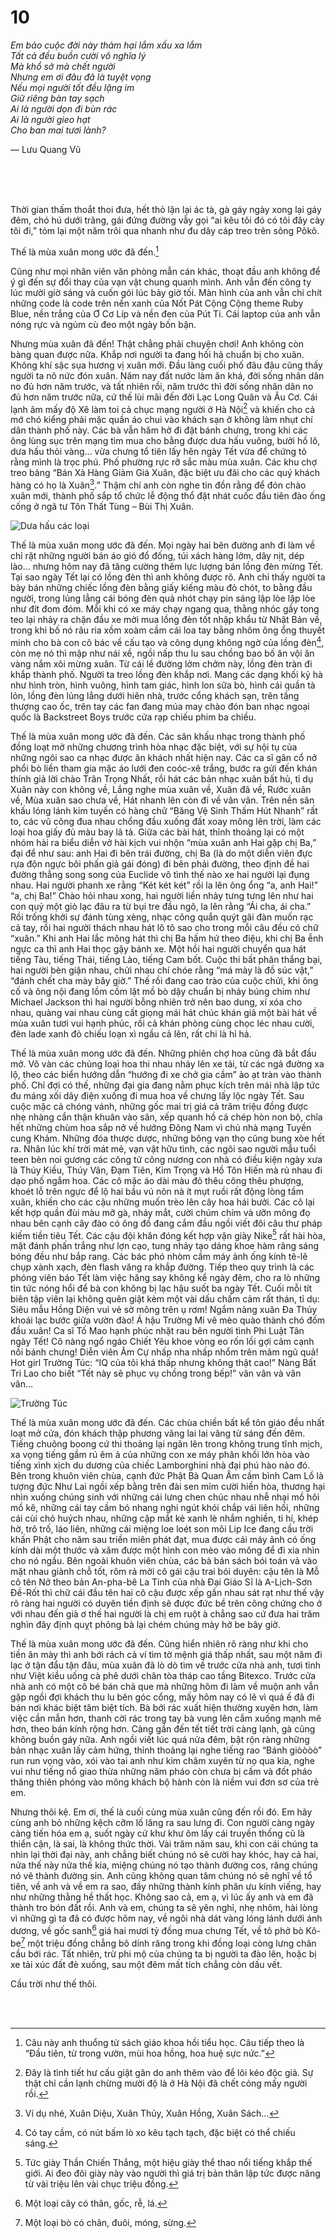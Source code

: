# 10

_Em bảo cuộc đời này thảm hại lắm xấu xa lắm  
Tất cả đều buồn cười vô nghĩa lý  
Mà khổ sở mà chết người  
Nhưng em ơi đâu đã là tuyệt vọng  
Nếu mọi người tốt đều lặng im  
Giữ riêng bàn tay sạch  
Ai là người dọn đi bùn rác  
Ai là người gieo hạt  
Cho ban mai tươi lành?_

— Lưu Quang Vũ

<br><br><br>

Thời gian thấm thoắt thoi đưa, hết thỏ lặn lại ác tà, gà gáy ngày xong lại gáy đêm, chó hú dưới trăng, gái đứng đường vẫy gọi “ai kêu tôi đó có tôi đây cày tôi đi,” tóm lại một năm trôi qua nhanh như đu dây cáp treo trên sông Pôkô. 

Thế là mùa xuân mong ước đã đến.[^1]

Cũng như mọi nhân viên văn phòng mẫn cán khác, thoạt đầu anh không để ý gì đến sự đổi thay của vạn vật chung quanh mình. Anh vẫn đến công ty lúc mười giờ sáng và cuốn gói lúc bảy giờ tối. Màn hình của anh vẫn chi chít những code là code trên nền xanh của Nốt Pát Cộng Cộng theme Ruby Blue, nền trắng của Ơ Cơ Líp và nền đen của Pút Ti. Cái laptop của anh vẫn nóng rực và ngủm cù đeo một ngày bốn bận. 

Nhưng mùa xuân đã đến! Thật chẳng phải chuyện chơi! Anh không còn bàng quan được nữa. Khắp nơi người ta đang hối hả chuẩn bị cho xuân. Không khí sặc sụa hương vị xuân mới. Đầu làng cuối phố đâu đâu cũng thấy người ta nô nức đón xuân. Năm nay đất nước làm ăn khá, đời sống nhân dân no đủ hơn năm trước, và tất nhiên rồi, năm trước thì đời sống nhân dân no đủ hơn năm trước nữa, cứ thế lùi mãi đến đời Lạc Long Quân và Âu Cơ. Cái lạnh âm mấy độ Xê làm toi cả chục mạng người ở Hà Nội[^2] và khiến cho cả mớ chó kiểng phải mặc quần áo chui vào khách sạn ở không làm nhụt chí dân thành phố này. Các bà vẫn hăm hở đi đặt bánh chưng, trong khi các ông lùng sục trên mạng tìm mua cho bằng được dưa hấu vuông, bưởi hồ lô, dưa hấu thỏi vàng... vừa chưng tổ tiên lấy hên ngày Tết vừa để chứng tỏ rằng mình là trọc phú. Phố phường rực rỡ sắc màu mùa xuân. Các khu chợ treo bảng “Bán Xả Hàng Giảm Giá Xuân, đặc biệt ưu đãi cho các quý khách hàng có họ là Xuân[^3].” Thậm chí anh còn nghe tin đồn rằng để đón chào xuân mới, thành phố sắp tổ chức lễ động thổ đặt nhát cuốc đầu tiên đào ống cống ở ngã tư Tôn Thất Tùng – Bùi Thị Xuân. 

![Dưa hấu các loại](../images/duahau.jpg)

Thế là mùa xuân mong ước đã đến. Mọi ngày hai bên đường anh đi làm về chỉ rặt những người bán áo gió đổ đống, túi xách hàng lởm, dây nịt, dép lào... nhưng hôm nay đã tăng cường thêm lực lượng bán lồng đèn mừng Tết. Tại sao ngày Tết lại có lồng đèn thì anh không được rõ. Anh chỉ thấy  người ta bày bán những chiếc lồng đèn bằng giấy kiếng màu đỏ chót, to bằng đầu người, trong lủng lẳng cái bóng đèn quả nhót chạy pin sáng lập lòe lập lòe như đít đom đóm. Mỗi khi có xe máy chạy ngang qua, thằng nhóc gầy tong teo lại nhảy ra chặn đầu xe mời mua lồng đèn tốt nhập khẩu từ Nhật Bản về, trong khi bố nó râu ria xồm xoàm cầm cái loa tay bằng nhôm ông ổng thuyết minh cho bà con cô bác về cấu tạo và công dụng không ngờ của lồng đèn[^4], còn mẹ nó thì mập như nái xề, ngồi nấp thu lu sau chồng bao bố ăn vội ăn vàng nắm xôi mừng xuân. Từ cái lề đường lởm chởm này, lồng đèn tràn đi khắp thành phố. Người ta treo lồng đèn khắp nơi. Mang các dạng khối kỷ hà như hình tròn, hình vuông, hình tam giác, hình lon sữa bò, hình cái quần tà lỏn, lồng đèn lủng lẳng dưới hiên nhà, trước cổng khách sạn, trên tầng thượng cao ốc, trên tay các fan đang múa may chào đón ban nhạc ngoại quốc là Backstreet Boys trước cửa rạp chiếu phim ba chiều. 

Thế là mùa xuân mong ước đã đến. Các sân khấu nhạc trong thành phố đồng loạt mở những chương trình hòa nhạc đặc biệt, với sự hội tụ của những ngôi sao ca nhạc được ăn khách nhất hiện nay. Các ca sĩ gân cổ nở phổi bò liền tham gia mặc áo lưới đen coóc-xê trắng, bước ra gửi đến khán thính giả lời chào Trân Trọng Nhất, rồi hát các bản nhạc xuân bất hủ, tỉ dụ Xuân này con không về, Lắng nghe mùa xuân về, Xuân đã về, Rước xuân về, Mùa xuân sao chưa về, Hát nhanh lên còn đi về vân vân. Trên nền sân khấu lóng lánh kim tuyến có hàng chữ “Băng Vệ Sinh Thấm Hút Nhanh” rất to, các vũ công đua nhau chổng đầu xuống đất xoay mông lên trời, làm các loại hoa giấy đủ màu bay lả tả. Giữa các bài hát, thỉnh thoảng lại có một nhóm hài ra biểu diễn vở hài kịch vui nhộn “mùa xuân anh Hai gặp chị Ba,” đại để như sau: anh Hai đi bên trái đường, chị Ba (là do một diễn viên đực rựa độn ngực bôi phấn giả gái đóng) đi bên phải đường, theo định đề hai đường thẳng song song của Euclide vô tình thế nào xe hai người lại đụng nhau. Hai người phanh xe rằng “Két két két” rồi la lên ông ổng “a, anh Hai!” “a, chị Ba!” Chào hỏi nhau xong, hai người liền nhảy tưng tưng lên như hai con quỷ một giò lạc đâu ra từ bụi tre đầu ngõ, la lên rằng “Ái cha, ái cha.” Rồi trống khởi sự đánh tùng xèng, nhạc công quắn quýt gãi đàn muốn rạc cả tay, rồi hai người thách nhau hát lô tô sao cho trong mỗi câu đều có chữ “xuân.” Khi anh Hai lắc mông hát thì chị Ba hấm hứ theo điệu, khi chị Ba ễnh ngực ca thì anh Hai thọc gậy bánh xe. Một hồi hai người chuyển qua hát tiếng Tàu, tiếng Thái, tiếng Lào, tiếng Cam bốt. Cuộc thi bất phân thắng bại, hai người bèn giận nhau, chửi nhau chí chóe rằng “má mày là đồ súc vật,” “đánh chết cha mày bây giờ.” Thế rồi đang cao trào của cuộc chửi, khi ông cố và ông nội đang lồm cồm lật mồ bò dậy chuẩn bị nhảy búng chim như Michael Jackson thì hai người bỗng nhiên trở nên bao dung, xí xóa cho nhau, quàng vai nhau cùng cất giọng mái hát chúc khán giả một bài hát về mùa xuân tươi vui hạnh phúc, rồi cả khán phòng cùng chọc léc nhau cười, đèn lade xanh đỏ chiếu loạn xì ngầu cả lên, rất chi là hỉ hả. 

Thế là mùa xuân mong ước đã đến. Những phiên chợ hoa cũng đã bắt đầu mở. Vô vàn các chủng loại hoa thi nhau nhảy lên xe tải, từ các ngả đường xa lộ, theo các biển hướng dẫn “hướng đi xe chở gia cầm” ào ạt tràn vào thành phố. Chỉ đợi có thế, những đại gia đang nằm phục kích trên mái nhà lập tức đu máng xối dây điện xuống đi mua hoa về chưng lấy lộc ngày Tết. Sau cuộc mặc cả chóng vánh, những gốc mai trị giá cả trăm triệu đồng được nhẹ nhàng cẩn thận khuân vào sân, xếp quanh hồ cá chép hòn non bộ, chĩa hết những chùm hoa sắp nở về hướng Đông Nam vì chủ nhà mạng Tuyền cung Khảm. Những đóa thược dược, những bông vạn thọ cũng bung xòe hết ra. Nhân lúc khí trời mát mẻ, vạn vật hữu tình, các ngôi sao người mẫu tuổi teen bèn noi gương các công tử công nương con nhà có điều kiện ngày xưa là Thúy Kiều, Thúy Vân, Đạm Tiên, Kim Trọng và Hồ Tôn Hiến mà rủ nhau đi dạo phố ngắm hoa. Các cô mặc áo dài màu đỏ thêu công thêu phượng, khoét lỗ trên ngực để lộ hai bầu vú nõn nà ít mụt ruồi rất động lòng tầm xuân, khiến cho các cậu những muốn trèo lên cây hoa hái bưởi. Các cô lại kết hợp quần đùi màu mỡ gà, nháy mắt, cười chúm chím và ưỡn mông đọ nhau bên cạnh cây đào có ông đồ đang cắm đầu ngồi viết đôi câu thư pháp kiếm tiền tiêu Tết. Các cậu đội khăn đóng kết hợp vận giày Nike[^5] rất hài hòa, mặt đánh phấn trắng như lợn cạo, tung nhảy tạo dáng khoe hàm răng sáng bóng đều như bắp rang. Các bác phó nhòm cầm máy ảnh ống kính tê-lê chụp xành xạch, đèn flash văng ra khắp đường. Tiếp theo quy trình là các phóng viên báo Tết làm việc hăng say không kể ngày đêm, cho ra lò những tin tức nóng hổi để bà con không bị lạc hậu suốt ba ngày Tết. Cuối mỗi tít biên tập viên lại không quên giật kèm một vài dấu chấm cảm rất thán, tỉ dụ: Siêu mẫu Hồng Diện vui vẻ sờ mông trên ụ rơm! Ngắm nàng xuân Đa Thủy khoái lạc bước giữa vườn đào! Á hậu Trường Mi vẽ mèo quào thành chó đốm đầu xuân! Ca sĩ Tố Mao hạnh phúc nhặt rau bên người tình Phi Luật Tân ngày Tết! Cô nàng ngổ ngáo Chiết Yêu khoe vòng eo rốn lồi gợi cảm cạnh nồi bánh chưng! Diễn viên Âm Cự nhấp nha nhấp nhổm trên mâm ngũ quả! Hot girl Trường Túc: “IQ của tôi khá thấp nhưng không thật cao!” Nàng Bất Tri Lao cho biết “Tết này sẽ phục vụ chồng trong bếp!” vân vân và vân vân… 

![Trường Túc](../images/truongtuc.jpg)

Thế là mùa xuân mong ước đã đến. Các chùa chiền bất kể tôn giáo đều nhất loạt mở cửa, đón khách thập phương vãng lai lai vãng từ sáng đến đêm. Tiếng chuông boong cứ thi thoảng lại ngân lên trong không trung tĩnh mịch, xa vọng tiếng gầm rú êm ả của những con xe máy phân khối lớn hòa vào tiếng xình xịch du dương của chiếc Lamborghini nhà đại phú hào nào đó. Bên trong khuôn viên chùa, cạnh đức Phật Bà Quan Âm cầm bình Cam Lồ là tượng đức Như Lai ngồi xếp bằng trên đài sen mỉm cười hiền hòa, thương hại nhìn xuống chúng sinh với những cái lưng chen chúc nhau nhễ nhại mồ hôi mồ kê, những cái tay cầm bó  nhang nghi ngút khói chắp vái liên hồi, những cái cùi chỏ huých nhau, những cặp mắt kẻ xanh lè nhắm nghiền, ti hí, khép hờ, trô trố, láo liên, những cái miệng loe loét son môi Lip Ice đang cầu trời khấn Phật cho năm sau triền miên phát đạt, mua được cái máy ảnh có ống kính dài một thước và xăm được một hình con mèo vào mông để đi xia nhìn cho nó ngầu. Bên ngoài khuôn viên chùa, các bà bán sách bói toán vả vào mặt nhau giành chỗ tốt, rôm rả mời cô gái cậu trai bói duyên: cậu tên là Mỗ cô tên Nở theo bản An-pha-bê La Tinh của nhà Đại Giáo Sĩ là A-Lịch-Sơn Đề-Rốt thì chữ cái đầu tên hai cô cậu được xếp gần nhau sát rạt như thế vậy rõ ràng hai người có duyên tiền định sẽ được đức bề trên công chứng cho ở với nhau đến già ơ thế hai người là chị em ruột à chẳng sao cứ đưa hai trăm nghìn đây định quỵt phỏng bà lại chém chúng mày hở be bây giờ. 

Thế là mùa xuân mong ước đã đến. Cũng hiển nhiên rõ ràng như khi cho tiền ăn mày thì anh bới rách cả ví tìm tờ mệnh giá thấp nhất, sau một năm đi lạc ở tận đẩu tận đâu, mùa xuân đã lò dò tìm về trước cửa nhà anh, tươi tỉnh như Việt kiều uống cà phê dưới chân tòa tháp cao tầng Bitexco. Trước cửa nhà anh có một cô bé bán chả que mà những hôm đi làm về muộn anh vẫn gặp ngồi đợi khách thu lu bên góc cổng, mấy hôm nay có lẽ vì quá ế đã đi bán nơi khác biệt tăm biệt tích. Bà bới rác xuất hiện thường xuyên hơn, làm việc cần mẫn hơn, thanh cời rác trong tay bà vung lên cắm xuống mạnh mẽ hơn, theo bán kính rộng hơn. Càng gần đến tết tiết trời càng lạnh, gà cũng không buồn gáy nữa. Anh ngồi viết lúc quá nửa đêm, bật rộn ràng những bản nhạc xuân lấy cảm hứng, thỉnh thoảng lại nghe tiếng rao “Bánh giòòòò” run run vọng vào, xói vào tai anh như kim châm xuyên từ nọ qua kia, nghe vui như tiếng nổ giao thừa những năm pháo còn chưa bị cấm và đốt pháo thăng thiên phóng vào mông khách bộ hành còn là niềm vui đơn sơ của trẻ em. 

Nhưng thôi kệ. Em ơi, thế là cuối cùng mùa xuân cũng đến rồi đó. Em hãy cùng anh bỏ những kệch cỡm lố lăng ra sau lưng đi. Con người càng ngày càng tiến hóa em ạ, suốt ngày cứ khư khư ôm lấy cái truyền thống cũ là thiển cận, là sai, là không thức thời. Vài trăm năm sau, khi con cái chúng ta nhìn lại thời đại này, anh chẳng biết chúng nó sẽ cười hay khóc, hay cả hai, nửa thế này nửa thế kia, miệng chúng nó tạo thành đường cos, răng chúng nó vẽ thành đường sin. Anh cũng không quan tâm chúng nó sẽ nghĩ về tổ tiên, về anh và về em ra sao, đầy những thành kính phân ưu kính viếng, hay như những thằng hề thất học. Không sao cả, em ạ, vì lúc ấy anh và em đã thành tro bón đất rồi. Anh và em, chúng ta sẽ yên nghỉ, nhẹ nhõm, hài lòng vì những gì ta đã có được hôm nay, về ngôi nhà dát vàng lóng lánh dưới ánh dương, về gốc sanh[^6] giá hai mươi tỷ đồng mua chưng Tết, về tô phở bò Kô-be[^7] một triệu đồng chẳng bõ dính răng trong khi đồng loại còng lưng chân cầu bới rác. Tất nhiên, trừ phi mộ của chúng ta bị người ta đào lên, hoặc bị xe tải xúc đất đè xuống, sau một đêm mất tích chẳng còn dấu vết. 

Cầu trời như thế thôi. 

<br><br>

[^1]: Câu này anh thuổng từ sách giáo khoa hồi tiểu học. Câu tiếp theo là “Đầu tiên, từ trong vườn, mùi hoa hồng, hoa huệ sực nức.”
[^2]: Đây là tình tiết hư cấu giật gân do anh thêm vào để lôi kéo độc giả. Sự thật chỉ cần lạnh chừng mười độ là ở Hà Nội đã chết cóng mấy người rồi.
[^3]: Ví dụ nhé, Xuân Diệu, Xuân Thủy, Xuân Hồng, Xuân Sách…
[^4]: Có tay cầm, có nút bấm lò xo kêu tạch tạch, đặc biệt có thể chiếu sáng.
[^5]: Tức giày Thần Chiến Thắng, một hiệu giày thể thao nổi tiếng khắp thế giới. Ai đeo đôi giày này vào người thì giá trị bản thân lập tức được nâng từ vài triệu lên vài chục triệu đồng.
[^6]: Một loại cây có thân, gốc, rễ, lá.
[^7]: Một loại bò có chân, đuôi, móng, sừng.
